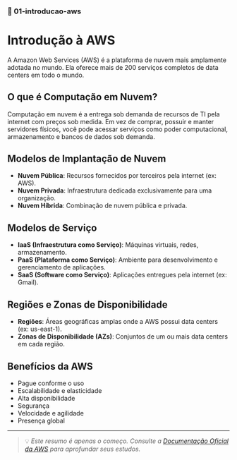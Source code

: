 ### 📘 01-introducao-aws

# Introdução à AWS

A Amazon Web Services (AWS) é a plataforma de nuvem mais amplamente adotada no mundo. Ela oferece mais de 200 serviços completos de data centers em todo o mundo.

## O que é Computação em Nuvem?

Computação em nuvem é a entrega sob demanda de recursos de TI pela internet com preços sob medida. Em vez de comprar, possuir e manter servidores físicos, você pode acessar serviços como poder computacional, armazenamento e bancos de dados sob demanda.

## Modelos de Implantação de Nuvem

- **Nuvem Pública**: Recursos fornecidos por terceiros pela internet (ex: AWS).
- **Nuvem Privada**: Infraestrutura dedicada exclusivamente para uma organização.
- **Nuvem Híbrida**: Combinação de nuvem pública e privada.

## Modelos de Serviço

- **IaaS (Infraestrutura como Serviço)**: Máquinas virtuais, redes, armazenamento.
- **PaaS (Plataforma como Serviço)**: Ambiente para desenvolvimento e gerenciamento de aplicações.
- **SaaS (Software como Serviço)**: Aplicações entregues pela internet (ex: Gmail).

## Regiões e Zonas de Disponibilidade

- **Regiões**: Áreas geográficas amplas onde a AWS possui data centers (ex: us-east-1).
- **Zonas de Disponibilidade (AZs)**: Conjuntos de um ou mais data centers em cada região.

## Benefícios da AWS

- Pague conforme o uso
- Escalabilidade e elasticidade
- Alta disponibilidade
- Segurança
- Velocidade e agilidade
- Presença global

---

> 💡 *Este resumo é apenas o começo. Consulte a [Documentação Oficial da AWS](https://docs.aws.amazon.com/pt_br/index.html) para aprofundar seus estudos.*

